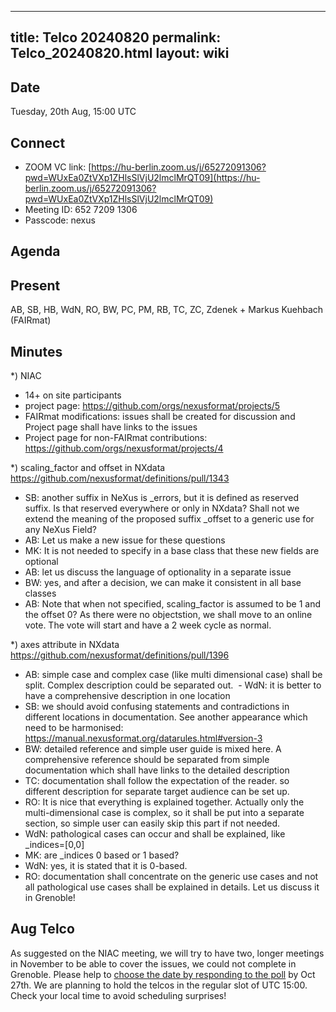 
---
title: Telco 20240820
permalink: Telco_20240820.html
layout: wiki
---

Date
----

Tuesday, 20th Aug, 15:00 UTC


Connect
-------
* ZOOM VC link: [https://hu-berlin.zoom.us/j/65272091306?pwd=WUxEa0ZtVXp1ZHlsSlVjU2lmclMrQT09](https://hu-berlin.zoom.us/j/65272091306?pwd=WUxEa0ZtVXp1ZHlsSlVjU2lmclMrQT09)
* Meeting ID: 652 7209 1306
* Passcode: nexus

Agenda
------


Present
-------
AB, SB, HB, WdN, RO, BW, PC, PM, RB, TC, ZC, Zdenek  + Markus Kuehbach (FAIRmat)


Minutes
-------
*) NIAC 
  - 14+ on site participants
  - project page: https://github.com/orgs/nexusformat/projects/5 
  - FAIRmat modifications: issues shall be created for discussion and Project page shall have links to the issues
  - Project page for non-FAIRmat contributions: https://github.com/orgs/nexusformat/projects/4 

*) scaling_factor and offset in NXdata https://github.com/nexusformat/definitions/pull/1343
   - SB: another suffix in NeXus is _errors, but it is defined as reserved suffix. Is that reserved everywhere or only in NXdata? Shall not we extend the meaning of the proposed suffix _offset to a generic use for any NeXus Field?
   - AB: Let us make a new issue for these questions
   - MK: It is not needed to specify in a base class that these new fields are optional
   - AB: let us discuss the language of optionality in a separate issue
   - BW: yes, and after a decision, we can make it consistent in all base classes
   - AB: Note that when not specified, scaling_factor is assumed to be 1 and the offset 0?  As there were no objectstion, we shall move to an online vote. The vote will start and have a 2 week cycle as normal.

*) axes attribute in NXdata https://github.com/nexusformat/definitions/pull/1396 
   - AB: simple case and complex case (like multi dimensional case) shall be split. Complex description could be separated out.    - WdN: it is better to have a comprehensive description in one location
   - SB: we should avoid confusing statements and contradictions in different locations in documentation. See another appearance which need to be harmonised: https://manual.nexusformat.org/datarules.html#version-3 
   - BW: detailed reference and simple user guide is mixed here. A comprehensive reference should be separated from simple documentation which shall have links to the detailed description
   - TC: documentation shall follow the expectation of the reader. so different description for separate target audience can be set up.
   - RO: It is nice that everything is explained together. Actually only the multi-dimensional case is complex, so it shall be put into a separate section, so simple user can easily skip this part if not needed. 
   - WdN: pathological cases can occur and shall be explained, like _indices=[0,0]
   - MK: are _indices 0 based or 1 based?
   - WdN: yes, it is stated that it is 0-based.
   - RO: documentation shall concentrate on the generic use cases and not all pathological use cases shall be explained in details. Let us discuss it in Grenoble!


Aug Telco
--------------

As suggested on the NIAC meeting, we will try to have two, longer meetings in November to be able to cover the issues, we could not complete in Grenoble.
Please help to [choose the date by responding to the poll](https://doodle.com/meeting/participate/id/eEGkOoWb) by Oct 27th. We are planning to hold the telcos in the regular slot of UTC 15:00. Check your local time to avoid scheduling surprises!

